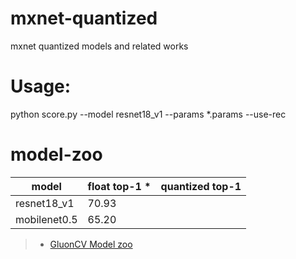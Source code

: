 # mxnet-quantized
mxnet quantized models and related works

# Usage:
python score.py --model resnet18_v1 --params *.params --use-rec

# model-zoo


|model| float top-1 \*| quantized top-1 |
|--|--|--|
|resnet18_v1|70.93||
|mobilenet0.5|65.20||

> * [GluonCV Model zoo](https://gluon-cv.mxnet.io/model_zoo/classification.html)
